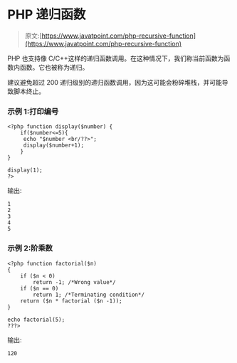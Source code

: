 # PHP 递归函数

> 原文:[https://www.javatpoint.com/php-recursive-function](https://www.javatpoint.com/php-recursive-function)

PHP 也支持像 C/C++这样的递归函数调用。在这种情况下，我们称当前函数为函数内函数。它也被称为递归。

建议避免超过 200 递归级别的递归函数调用，因为这可能会粉碎堆栈，并可能导致脚本终止。

### 示例 1:打印编号

```
<?php function display($number) {  
    if($number<=5){  
     echo "$number <br/??>";  
     display($number+1);  
    }
}  

display(1);  
?>  

```

输出:

```
1
2
3
4
5

```

### 示例 2:阶乘数

```
<?php function factorial($n)  
{  
    if ($n < 0)  
        return -1; /*Wrong value*/  
    if ($n == 0)  
        return 1; /*Terminating condition*/  
    return ($n * factorial ($n -1));  
}  

echo factorial(5);  
???>  

```

输出:

```
120

```